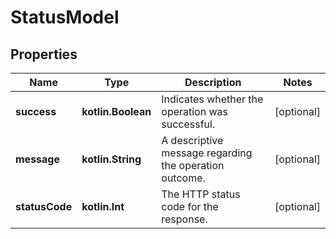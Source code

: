 
# StatusModel

## Properties
Name | Type | Description | Notes
------------ | ------------- | ------------- | -------------
**success** | **kotlin.Boolean** | Indicates whether the operation was successful. |  [optional]
**message** | **kotlin.String** | A descriptive message regarding the operation outcome. |  [optional]
**statusCode** | **kotlin.Int** | The HTTP status code for the response. |  [optional]



